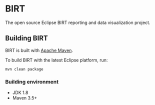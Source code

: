 # BIRT
The open source Eclipse BIRT reporting and data visualization project. 

## Building BIRT
BIRT is built with [Apache Maven](http://maven.apache.org).

To build BIRT with the latest Eclipse platform, run:

    mvn clean package
    
### Building environment
* JDK 1.8
* Maven 3.5+

